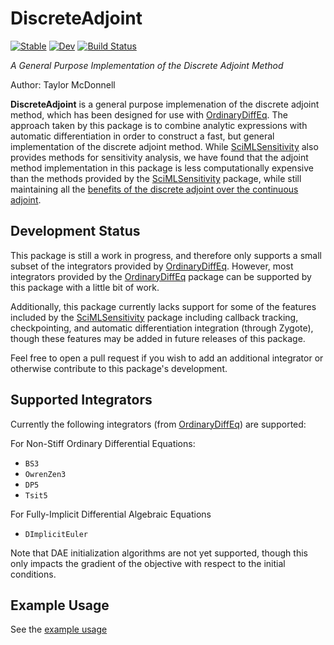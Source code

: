 # DiscreteAdjoint

[![Stable](https://img.shields.io/badge/docs-stable-blue.svg)](https://byuflowlab.github.io/DiscreteAdjoint.jl/stable)
[![Dev](https://img.shields.io/badge/docs-dev-blue.svg)](https://byuflowlab.github.io/DiscreteAdjoint.jl/dev)
[![Build Status](https://github.com/byuflowlab/DiscreteAdjoint.jl/actions/workflows/CI.yml/badge.svg?branch=main)](https://github.com/byuflowlab/DiscreteAdjoint.jl/actions/workflows/CI.yml?query=branch%3Amain)

*A General Purpose Implementation of the Discrete Adjoint Method*

Author: Taylor McDonnell

**DiscreteAdjoint** is a general purpose implemenation of the discrete adjoint method, which has been designed for use with [OrdinaryDiffEq](https://github.com/SciML/OrdinaryDiffEq.jl).  The approach taken by this package is to combine analytic expressions with automatic differentiation in order to construct a fast, but general implementation of the discrete adjoint method.  While [SciMLSensitivity](https://sensitivity.sciml.ai/stable/) also provides methods for sensitivity analysis, we have found that the adjoint method implementation in this package is less computationally expensive than the methods provided by the [SciMLSensitivity](https://sensitivity.sciml.ai/stable/) package, while still maintaining all the [benefits of the discrete adjoint over the continuous adjoint](https://arxiv.org/abs/2005.13420).

## Development Status

This package is still a work in progress, and therefore only supports a small subset of the integrators provided by [OrdinaryDiffEq](https://github.com/SciML/OrdinaryDiffEq.jl).  However, most integrators provided by the [OrdinaryDiffEq](https://github.com/SciML/OrdinaryDiffEq.jl) package can be supported by this package with a little bit of work.

Additionally, this package currently lacks support for some of the features included by the [SciMLSensitivity](https://sensitivity.sciml.ai/stable/) package including callback tracking, checkpointing, and automatic differentiation integration (through Zygote), though these features may be added in future releases of this package.

Feel free to open a pull request if you wish to add an additional integrator or otherwise contribute to this package's development.

## Supported Integrators

Currently the following integrators (from [OrdinaryDiffEq](https://github.com/SciML/OrdinaryDiffEq.jl)) are supported:

For Non-Stiff Ordinary Differential Equations:
 - `BS3`
 - `OwrenZen3`
 - `DP5`
 - `Tsit5`

For Fully-Implicit Differential Algebraic Equations
 - `DImplicitEuler`

Note that DAE initialization algorithms are not yet supported, though this only impacts 
the gradient of the objective with respect to the initial conditions.

## Example Usage

See the [example usage](https://byuflowlab.github.io/DiscreteAdjoint.jl/dev/guide)

